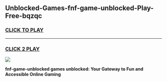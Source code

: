 
## Unblocked-Games-fnf-game-unblocked-Play-Free-bqzqc
<h3>
<a href="https://premium76.site?title=fnf-game-unblocked&ref=09A">CLICK TO PLAY</a></h3>
<hr>

<h3>
<a href="https://premium76.site?title=fnf-game-unblocked&ref=09A">CLICK 2 PLAY</a>
  
</h3>

<a href="https://premium76.site?title=fnf-game-unblocked&ref=09A"><img src="https://clearcache.store/games.png"></a>


**fnf-game-unblocked games unblocked: Your Gateway to Fun and Accessible Online Gaming**
